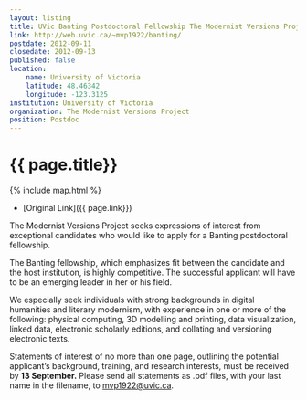 ```yaml
---
layout: listing
title: UVic Banting Postdoctoral Fellowship The Modernist Versions Project
link: http://web.uvic.ca/~mvp1922/banting/
postdate: 2012-09-11
closedate: 2012-09-13
published: false
location:
    name: University of Victoria
    latitude: 48.46342
    longitude: -123.3125
institution: University of Victoria
organization: The Modernist Versions Project
position: Postdoc
---
```


# {{ page.title}}

{% include map.html %}



* [Original Link]({{ page.link}})

The Modernist Versions Project seeks expressions of interest from exceptional candidates who would like to apply for a Banting postdoctoral fellowship.

The Banting fellowship, which emphasizes fit between the candidate and the host institution, is highly competitive. The successful applicant will have to be an emerging leader in her or his field.

We especially seek individuals with strong backgrounds in digital humanities and literary modernism, with experience in one or more of the following: physical computing, 3D modelling and printing, data visualization, linked data, electronic scholarly editions, and collating and versioning electronic texts.

Statements of interest of no more than one page, outlining the potential applicant’s background, training, and research interests, must be received by **13 September.** Please send all statements as .pdf files, with your last name in the filename, to <mvp1922@uvic.ca>.